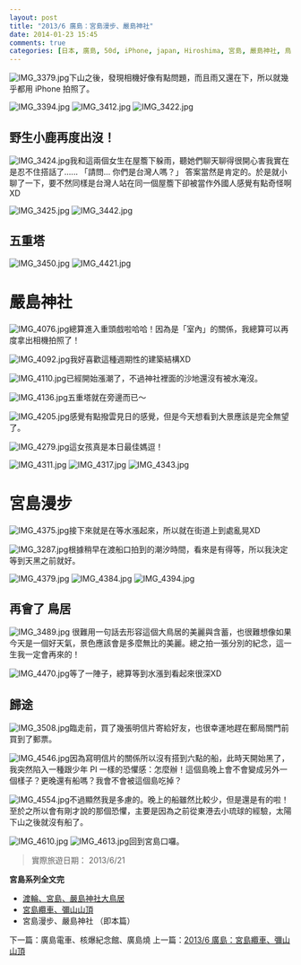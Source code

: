 ```yaml
---
layout: post
title: "2013/6 廣島：宮島漫步、嚴島神社"
date: 2014-01-23 15:45
comments: true
categories: [日本, 廣島, 50d, iPhone, japan, Hiroshima, 宮島, 嚴島神社, 鳥居]
---
```


![IMG_3379.jpg](/assets/img/2014/qmb1vu3RAehEGnJEe2eZ_IMG_3379.jpg)下山之後，發現相機好像有點問題，而且雨又還在下，所以就幾乎都用 iPhone 拍照了。

![IMG_3394.jpg](/assets/img/2014/ukNwRcqRWiTaw7i0i6cQ_IMG_3394.jpg)<!--more-->
![IMG_3412.jpg](/assets/img/2014/G5zPY6PRHW5FFePmhbmw_IMG_3412.jpg)
![IMG_3422.jpg](/assets/img/2014/y4cFrr97QOyucGIeix0G_IMG_3422.jpg)
## 野生小鹿再度出沒！

![IMG_3424.jpg](/assets/img/2014/X3hkBfyRPqNfAKs75pP0_IMG_3424.jpg)我和這兩個女生在屋簷下躲雨，聽她們聊天聊得很開心害我實在是忍不住搭話了......
「請問... 你們是台灣人嗎？」
答案當然是肯定的。於是就小聊了一下，要不然同樣是台灣人站在同一個屋簷下卻被當作外國人感覺有點奇怪啊XD

![IMG_3425.jpg](/assets/img/2014/55pxKQKzRBaEO7hwuh3V_IMG_3425.jpg) 
![IMG_3442.jpg](/assets/img/2014/KASqu9krQauWrl8NjEox_IMG_3442.jpg)
## 五重塔

![IMG_3450.jpg](/assets/img/2014/LRWL8sdRRZiIBgSPtOH2_IMG_3450.jpg)
![IMG_4421.jpg](/assets/img/2014/eM85mhsnQbmQB8t2gTGc_IMG_4421.jpg)
# 嚴島神社

![IMG_4076.jpg](/assets/img/2014/dqucHKhiQfmrFekRhI4D_IMG_4076.jpg)總算進入重頭戲啦哈哈！因為是「室內」的關係，我總算可以再度拿出相機拍照了！

![IMG_4092.jpg](/assets/img/2014/oAEQf5v8SDyoAxM5FPEQ_IMG_4092.jpg)我好喜歡這種週期性的建築結構XD

![IMG_4110.jpg](/assets/img/2014/GHEek0HjSZibzBX6wlCO_IMG_4110.jpg)已經開始漲潮了，不過神社裡面的沙地還沒有被水淹沒。

![IMG_4136.jpg](/assets/img/2014/CAPVmiQHS3WyBjNd9hSS_IMG_4136.jpg)五重塔就在旁邊而已～

![IMG_4205.jpg](/assets/img/2014/I6yrQBynSd6Af0N2Ep2L_IMG_4205.jpg)感覺有點撥雲見日的感覺，但是今天想看到大景應該是完全無望了。

![IMG_4279.jpg](/assets/img/2014/wSn5khrwSNuGNAG6MI08_IMG_4279.jpg)這女孩真是本日最佳媽逗！

![IMG_4311.jpg](/assets/img/2014/LqcQnQiCQK2z7y1nWTgn_IMG_4311.jpg)
![IMG_4317.jpg](/assets/img/2014/ih98BY8cTNavBDQjoVxi_IMG_4317.jpg)
![IMG_4343.jpg](/assets/img/2014/EOmfV6uwTb60pkh4pJLf_IMG_4343.jpg)
# 宮島漫步

![IMG_4375.jpg](/assets/img/2014/T1CaiYAqSwyh3uP1Cq65_IMG_4375.jpg)接下來就是在等水漲起來，所以就在街道上到處亂晃XD

![IMG_3287.jpg](/assets/img/2014/f31hs0FdTGlE2R7ACA6P_IMG_3287.jpg)根據稍早在渡船口拍到的潮汐時間，看來是有得等，所以我決定等到天黑之前就好。

![IMG_4379.jpg](/assets/img/2014/c80SFtPOTeC2HhPb88Ek_IMG_4379.jpg)
![IMG_4384.jpg](/assets/img/2014/fCAFrJQdSECB8TUomVM5_IMG_4384.jpg)
![IMG_4394.jpg](/assets/img/2014/xEWuqAaVTuKlzoCpW8JM_IMG_4394.jpg)
## 再會了 鳥居

![IMG_3489.jpg](/assets/img/2014/upZ7fye3SMCTMuAIkXSL_IMG_3489.jpg)
很難用一句話去形容這個大鳥居的美麗與含蓄，也很難想像如果今天是一個好天氣，景色應該會是多麼無比的美麗。總之拍一張分別的紀念，這一生我一定會再來的！

![IMG_4470.jpg](/assets/img/2014/7TG5yd77SY2ybVJQOQiK_IMG_4470.jpg)等了一陣子，總算等到水漲到看起來很深XD

## 歸途
![IMG_3508.jpg](/assets/img/2014/hOUZlQy4Twe1vbCPF489_IMG_3508.jpg)臨走前，買了幾張明信片寄給好友，也很幸運地趕在郵局關門前買到了郵票。

![IMG_4546.jpg](/assets/img/2014/6IMJYZy9QgmdjCXxvrcG_IMG_4546.jpg)因為寫明信片的關係所以沒有搭到六點的船，此時天開始黑了，我突然陷入一種跟少年 PI 一樣的恐懼感：怎麼辦！這個島晚上會不會變成另外一個樣子？更晚還有船嗎？我會不會被這個島吃掉？

![IMG_4554.jpg](/assets/img/2014/kkEavehSCm4nUypMcXug_IMG_4554.jpg)不過顯然我是多慮的。晚上的船雖然比較少，但是還是有的啦！
至於之所以會有剛才說的那個恐懼，主要是因為之前從東港去小琉球的經驗，太陽下山之後就沒有船了。

![IMG_4610.jpg](/assets/img/2014/bHnF6noSIiDnZbKKsZih_IMG_4610.jpg)
![IMG_4613.jpg](/assets/img/2014/JuvxWsSSZKsUDQCvibv1_IMG_4613.jpg)回到宮島口囉。


> 實際旅遊日期： 2013/6/21


**宮島系列全文完**

* [渡輪、宮島、嚴島神社大鳥居](http://nan.logdown.com/post/2014/01/21/2013-june-hiroshima-ferries-miyajima-cable-car-and-itsukushima-shrine "2013/6 廣島：渡輪、宮島、嚴島神社大鳥居")
* [宮島纜車、彌山山頂](http://nan.logdown.com/post/2014/01/22/2013-june-hiroshima-miyajima-cable-car-and-misen-mountain "2013/6 廣島：宮島纜車、彌山山頂")
* 宮島漫步、嚴島神社 （即本篇）


下一篇：廣島電車、核爆紀念館、廣島燒
上一篇：[2013/6 廣島：宮島纜車、彌山山頂](http://nan.logdown.com/post/2014/01/22/2013-june-hiroshima-miyajima-cable-car-and-misen-mountain "2013/6 廣島：宮島纜車、彌山山頂")

